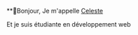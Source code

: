 **👋Bonjour,
Je m'appelle [Celeste]([https://www.wikipedia.org](https://github.com/Celeste-clt))

Et je suis étudiante en développement web

